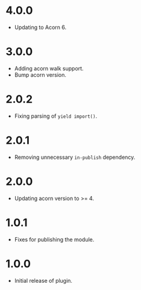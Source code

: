 # 4.0.0

- Updating to Acorn 6.

# 3.0.0

- Adding acorn walk support.
- Bump acorn version.

# 2.0.2

- Fixing parsing of `yield import()`.

# 2.0.1

- Removing unnecessary `in-publish` dependency.

# 2.0.0

- Updating acorn version to >= 4.

# 1.0.1

- Fixes for publishing the module.

# 1.0.0

- Initial release of plugin.
